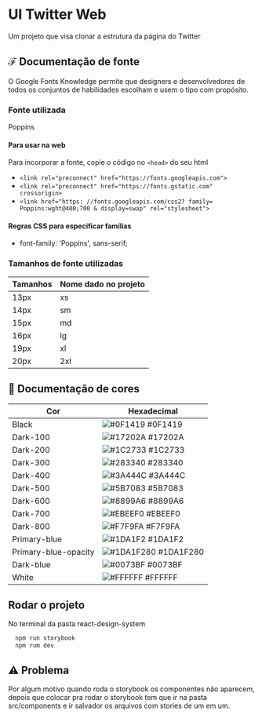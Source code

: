 
# UI Twitter Web

Um projeto que visa clonar a estrutura da página do Twitter

## ℱ Documentação de fonte

O Google Fonts Knowledge permite que designers e desenvolvedores de todos os conjuntos de habilidades escolham e usem o tipo com propósito.

### Fonte utilizada

Poppins

#### Para usar na web

Para incorporar a fonte, copie o código no `<head>` do seu html

- `<link rel="preconnect" href="https://fonts.googleapis.com">`
- `<link rel="preconnect" href="https://fonts.gstatic.com" crossorigin>`
- `<link href="https: //fonts.googleapis.com/css2? family= Poppins:wght@400;700 & display=swap" rel="stylesheet">`

#### Regras CSS para especificar famílias

- font-family: 'Poppins', sans-serif;

### Tamanhos de fonte utilizadas

| Tamanhos   | Nome dado no projeto                                                |
| ---------- | ------------------------ |
| 13px       | xs                       |
| 14px       | sm                       |
| 15px       | md                       |
| 16px       | lg                       |
| 19px       | xl                       |
| 20px       | 2xl                      |

## 🎨 Documentação de cores

| Cor                  | Hexadecimal                                                             |
| -----------------    | ----------------------------------------------------------------------- |
| Black                | ![#0F1419](https://via.placeholder.com/10/0F1419?Text=Digital.com) #0F1419        |
| Dark-100             | ![#17202A](https://via.placeholder.com/10/17202A?text=+) #17202A        |
| Dark-200             | ![#1C2733](https://via.placeholder.com/10/1C2733?text=+) #1C2733        |
| Dark-300             | ![#283340](https://via.placeholder.com/10/283340?text=+) #283340        |
| Dark-400             | ![#3A444C](https://via.placeholder.com/10/3A444C?text=+) #3A444C        |
| Dark-500             | ![#5B7083](https://via.placeholder.com/10/5B7083?text=+) #5B7083        |
| Dark-600             | ![#8899A6](https://via.placeholder.com/10/8899A6?text=+) #8899A6        |
| Dark-700             | ![#EBEEF0](https://via.placeholder.com/10/EBEEF0?text=+) #EBEEF0        |
| Dark-800             | ![#F7F9FA](https://via.placeholder.com/10/F7F9FA?text=+) #F7F9FA        |
| Primary-blue         | ![#1DA1F2](https://via.placeholder.com/10/1DA1F2?text=+) #1DA1F2        |
| Primary-blue-opacity | ![#1DA1F280](https://via.placeholder.com/10/1DA1F280?text=+) #1DA1F280  |
| Dark-blue            | ![#0073BF](https://via.placeholder.com/10/0073BF?text=+) #0073BF        |
| White                | ![#FFFFFF](https://via.placeholder.com/10/FFFFFF?text=+) #FFFFFF        |

## Rodar o projeto

No terminal da pasta react-design-system

```bash
  npm run storybook
  npm rum dev
```

## ⚠️ Problema

Por algum motivo quando roda o storybook os componentes não aparecem, depois que colocar pra rodar o storybook tem que ir na pasta src/components e ir salvador os arquivos com stories de um em um.